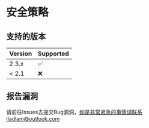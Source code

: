 # 安全策略

## 支持的版本

| Version | Supported          |
| ------- | ------------------ |
| 2.3.x   | :white_check_mark: |
| < 2.1   | :x:                |

## 报告漏洞

请前往Issues去提交Bug漏洞，如是非常紧急的事情请联系lladlam@outlook.com
